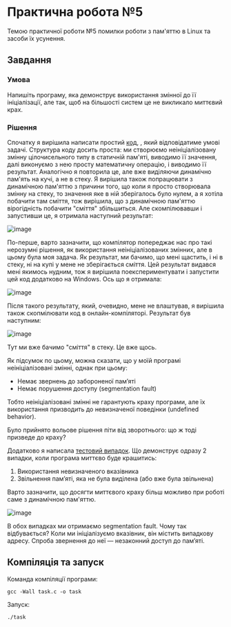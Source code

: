 # Практична робота №5
Темою практичної роботи №5 помилки роботи з пам'яттю в Linux та засоби їх усунення.
## Завдання 
### Умова
Напишіть програму, яка демонструє використання змінної до її ініціалізації, але так, щоб на більшості систем це не викликало миттєвий крах.
### Рішення
Спочатку я вирішила написати простий [код](https://github.com/AnastasiiaVdovina/Practice5/blob/main/task.c), , який відповідатиме умові задачі. 
Структура коду досить проста: ми створюємо неініціалізовану змінну цілочисельного типу в статичній пам'яті, виводимо її значення, далі виконуємо з нею просту математичну операцію, і виводимо її результат. Аналогічно я повторила це, але вже виділяючи динамічно пам'ять на кучі, а не в стеку. Я вирішила також попрацювати з динамічною пам'яттю з причини того, що коли я просто створювала змінну на стеку, то значення яке в ній зберігалось було нулем, а я хотіла побачити там сміття, тож вирішила, що з динамічною пам'яттю вірогідність побачити "сміття" збільшиться. Але скомпілювавши і запустивши це, я отримала наступний результат:

![image](https://github.com/user-attachments/assets/3a40f33e-5ff3-47a7-9519-9496587253f4)

По-перше, варто зазначити, що компілятор попереджає нас про такі нерозумні рішення, як використання неініціалізованих змінних, але в цьому була моя задача.
Як результат, ми бачимо, що мені щастить, і ні в стеку, ні на купі у мене не зберігається сміття.
Цей результат видався мені якимось нудним, тож я вирішила поекспериментувати і запустити цей код додатково на Windows.
Ось що я отримала:

![image](https://github.com/user-attachments/assets/8d5bd410-800c-42a4-8a6d-2eb1006f204c)

Після такого результату, який, очевидно, мене не влаштував, я вирішила також скопмілювати код в онлайн-компіляторі. Результат був наступним:

![image](https://github.com/user-attachments/assets/3049bc14-60eb-41ba-a953-f11c2b4d3470)

Тут ми вже бачимо "сміття" в стеку. Це вже щось.

Як підсумок по цьому, можна сказати, що у моїй програмі неініціалізовані змінні, однак при цьому:
- Немає звернень до забороненої пам’яті
- Немає порушення доступу (segmentation fault)
  
Тобто неініціалізовані змінні не гарантують краху програми, але їх використання призводить до невизначеної поведінки (undefined behavior).

Було прийнято вольове рішення піти від зворотнього: що ж тоді призведе до краху?

Додатково я написала [тестовий випадок](https://github.com/AnastasiiaVdovina/Practice5/blob/main/test.c). Що демонструє одразу 2 випадки, коли програма миттєво буде крашитись:
1. Використання невизначеного вказівника
2. Звільнення пам’яті, яка не була виділена (або вже була звільнена)

Варто зазначити, що досягти миттєвого краху більш можливо при роботі саме з динамічною пам'яттю.

![image](https://github.com/user-attachments/assets/4ac5cd72-3d41-49fa-9990-b48625d0ca8e)

В обох випадках ми отримаємо segmentation fault.
Чому так відбувається?
Коли ми ініціалізуємо вказівник, він містить випадкову адресу. Спроба звернення до неї — незаконний доступ до пам’яті.

## Компіляція та запуск
Команда компіляції програми:
```
gcc -Wall task.c -o task
```

Запуск:
```
./task
```
